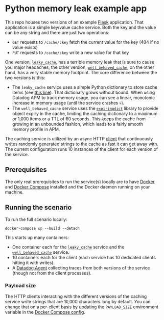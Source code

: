 # Python memory leak example app

This repo houses two versions of an example [Flask] application. That application is a simple
key/value cache service. Both the key and the value can be any string and there are just two
operations:

* `GET` requests to `/cache/:key` fetch the current value for the key (404 if no value exists)
* `PUT` requests to `/cache/:key` write a new value for that key

One version, [`leaky_cache`](./leaky_cache), has a terrible memory leak that is sure to cause you
major headaches; the other version, [`well_behaved_cache`](./well_behaved_cache), on the other hand,
has a very stable memory footprint. The core difference between the two versions is this:

* The `leaky_cache` service uses a simple Python dictionary to store cache items (see [this
  line][leaky]). That dictionary grows without bound. When using Datadog APM to track memory usage,
  you can see a linear, monotonic increase in memory usage (until the service crashes 💀).
* The `well_behaved_cache` service uses the [`expiringdict`][expiringdict] library to provide object
  expiry in the cache, limiting the caching dictionary to a maximum or 1,000 items or a TTL of 60
  seconds. This keeps the cache from growing in an unbounded fashion, which leads to a fairly smooth
  memory profile in APM.

The caching service is utilized by an async HTTP [client] that continuously writes randomly
generated strings to the cache as fast it can get away with. The current configuration runs 10
instances of the client for each version of the service.

## Prerequisites

The only real prerequisites to run the service(s) locally are to have [Docker] and [Docker Compose] installed and the Docker daemon running on your machine.

## Running the scenario

To run the full scenario locally:

```shell
docker-compose up --build --detach
```

This starts up many containers:

* One container each for the [`leaky_cache`](./leaky_cache) service and the
  [`well_behaved_cache`](./well_behaved_cache) service.
* 10 containers each for the client (each service has 10 dedicated clients hitting it with writes).
* A [Datadog Agent][agent] collecting traces from both versions of the service (though not from the
  client processes).

### Payload size

The HTTP clients interacting with the different versions of the caching service write strings that
are 10,000 characters long by default. You can change that on a per-client basis by updating the
`PAYLOAD_SIZE` environment variable in the [Docker Compose config][yaml].

[agent]: https://docs.datadog.com/agent
[client]: ./client
[docker]: https://docker.com
[docker compose]: https://docs.docker.com/compose
[expiringdict]: https://github.com/mailgun/expiringdict
[flask]: https://flask.palletsprojects.com
[leaky]: ./leaky_cache/app.py#L11
[well_behaved]: ./well_behaved_cache/app.py#L12
[yaml]: ./docker-compose.yml
